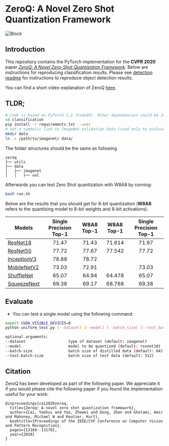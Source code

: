 # ZeroQ: A Novel Zero Shot Quantization Framework
![Block](imgs/resnet18_sensitivity.png)



## Introduction

This repository contains the PyTorch implementation for the **CVPR 2020** paper [*ZeroQ: A Novel Zero-Shot Quantization Framework*](https://arxiv.org/abs/2001.00281). Below are instructions for reproducing classification results. Please see [detection readme](https://github.com/amirgholami/ZeroQ/tree/master/detection) for instructions to reproduce object detection results.

You can find a short video explanation of ZeroQ [here](https://news.developer.nvidia.com/nvidia-partners-present-ai-research-at-cvpr-2020/).

## TLDR;

```bash
# Code is based on PyTorch 1.2 (Cuda10). Other dependancies could be installed as follows: 
cd classification
pip install -r requirements.txt --user
# Set a symbolic link to ImageNet validation data (used only to evaluate model) 
mkdir data
ln -s /path/to/imagenet/ data/
```

The folder structures should be the same as following
```
zeroq
├── utils
├── data
│   ├── imagenet
│   │   ├── val
```
Afterwards you can test Zero Shot quantization with W8A8 by running:

```bash
bash run.sh
```

Below are the results that you should get for 8-bit quantization (**W8A8** refers to the quantizing model to 8-bit weights and 8-bit activations).


| Models                                          | Single Precision Top-1 | W8A8 Top-1 | W8A8 Top-1 | Single Precision Top-1 |   
| ----------------------------------------------- | :--------------------: | :--------: | :--------: | :--------------------: |
| [ResNet18](https://arxiv.org/abs/1512.03385)    |          71.47         |   71.43    |  71.614    |     71.97              |
| [ResNet50](https://arxiv.org/abs/1512.03385)    |          77.72         |   77.67    |  77.542    |     77.72              |
| [InceptionV3](https://arxiv.org/abs/1512.00567) |          78.88         |   78.72    |            |                        |
| [MobileNetV2](https://arxiv.org/abs/1801.04381) |          73.03         |   72.91    |            |     73.03              |
| [ShuffleNet](https://arxiv.org/abs/1707.01083)  |          65.07         |   64.94    |  64.478    |     65.07              |
| [SqueezeNext](https://arxiv.org/abs/1803.10615) |          69.38         |   69.17    |  68.768    |     69.38              |

## Evaluate

- You can test a single model using the following command:

```bash
export CUDA_VISIBLE_DEVICES=0
python uniform_test.py [--dataset] [--model] [--batch_size] [--test_batch_size]

optional arguments:
--dataset                   type of dataset (default: imagenet)
--model                     model to be quantized (default: resnet18)
--batch-size                batch size of distilled data (default: 64)
--test-batch-size           batch size of test data (default: 512)
```




## Citation
ZeroQ has been developed as part of the following paper. We appreciate it if you would please cite the following paper if you found the implementation useful for your work:

```text
@inproceedings{cai2020zeroq,
  title={Zeroq: A novel zero shot quantization framework},
  author={Cai, Yaohui and Yao, Zhewei and Dong, Zhen and Gholami, Amir and Mahoney, Michael W and Keutzer, Kurt},
  booktitle={Proceedings of the IEEE/CVF Conference on Computer Vision and Pattern Recognition},
  pages={13169--13178},
  year={2020}
}
```
